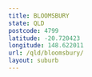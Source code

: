 ```yaml
---
title: BLOOMSBURY
state: QLD
postcode: 4799
latitude: -20.720423
longitude: 148.622011
url: /qld/bloomsbury/
layout: suburb
---
```

